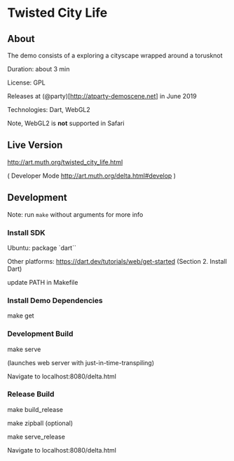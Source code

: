 # Twisted City Life


## About 

The demo consists of a exploring a cityscape wrapped around a torusknot 

Duration: about 3 min

License: GPL

Releases at (@party)[http://atparty-demoscene.net] in June 2019

Technologies: Dart, WebGL2

Note, WebGL2 is **not** supported in Safari

## Live Version

http://art.muth.org/twisted_city_life.html 

( Developer Mode http://art.muth.org/delta.html#develop )

## Development

Note: run `make` without arguments for more info

### Install SDK 

Ubuntu: package `dart``

Other platforms:  https://dart.dev/tutorials/web/get-started (Section 2. Install Dart)


update PATH in Makefile 

### Install Demo Dependencies

make get

### Development Build

make serve

(launches web server with just-in-time-transpiling)

Navigate to localhost:8080/delta.html

### Release Build

make build_release 

make zipball (optional)

make serve_release

Navigate to localhost:8080/delta.html

